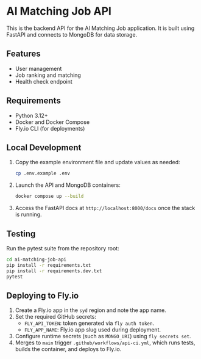 # AI Matching Job API

This is the backend API for the AI Matching Job application. It is built using FastAPI and connects to MongoDB for data storage.

## Features
- User management
- Job ranking and matching
- Health check endpoint

## Requirements
- Python 3.12+
- Docker and Docker Compose
- Fly.io CLI (for deployments)

## Local Development
1. Copy the example environment file and update values as needed:
   ```bash
   cp .env.example .env
   ```
2. Launch the API and MongoDB containers:
   ```bash
   docker compose up --build
   ```
3. Access the FastAPI docs at `http://localhost:8000/docs` once the stack is running.

## Testing
Run the pytest suite from the repository root:
```bash
cd ai-matching-job-api
pip install -r requirements.txt
pip install -r requirements.dev.txt
pytest
```

## Deploying to Fly.io
1. Create a Fly.io app in the `syd` region and note the app name.
2. Set the required GitHub secrets:
   - `FLY_API_TOKEN`: token generated via `fly auth token`.
   - `FLY_APP_NAME`: Fly.io app slug used during deployment.
3. Configure runtime secrets (such as `MONGO_URI`) using `fly secrets set`.
4. Merges to `main` trigger `.github/workflows/api-ci.yml`, which runs tests, builds the container, and deploys to Fly.io.